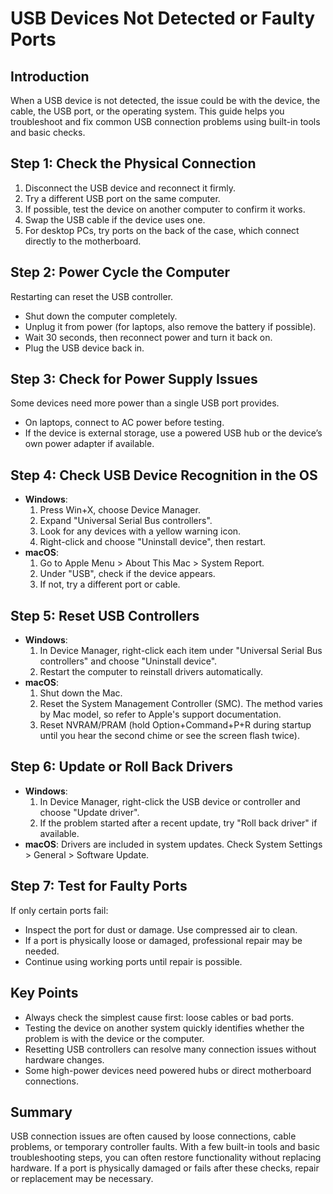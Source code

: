 # USB Devices Not Detected or Faulty Ports

## Introduction
When a USB device is not detected, the issue could be with the device, the cable, the USB port, or the operating system. This guide helps you troubleshoot and fix common USB connection problems using built-in tools and basic checks.

## Step 1: Check the Physical Connection
1. Disconnect the USB device and reconnect it firmly.
2. Try a different USB port on the same computer.
3. If possible, test the device on another computer to confirm it works.
4. Swap the USB cable if the device uses one.
5. For desktop PCs, try ports on the back of the case, which connect directly to the motherboard.

## Step 2: Power Cycle the Computer
Restarting can reset the USB controller.
- Shut down the computer completely.
- Unplug it from power (for laptops, also remove the battery if possible).
- Wait 30 seconds, then reconnect power and turn it back on.
- Plug the USB device back in.

## Step 3: Check for Power Supply Issues
Some devices need more power than a single USB port provides.
- On laptops, connect to AC power before testing.
- If the device is external storage, use a powered USB hub or the device’s own power adapter if available.

## Step 4: Check USB Device Recognition in the OS
- **Windows**:
  1. Press Win+X, choose Device Manager.
  2. Expand "Universal Serial Bus controllers".
  3. Look for any devices with a yellow warning icon.
  4. Right-click and choose "Uninstall device", then restart.
- **macOS**:
  1. Go to Apple Menu > About This Mac > System Report.
  2. Under "USB", check if the device appears.
  3. If not, try a different port or cable.

## Step 5: Reset USB Controllers
- **Windows**:
  1. In Device Manager, right-click each item under "Universal Serial Bus controllers" and choose "Uninstall device".
  2. Restart the computer to reinstall drivers automatically.
- **macOS**:
  1. Shut down the Mac.
  2. Reset the System Management Controller (SMC). The method varies by Mac model, so refer to Apple's support documentation.
  3. Reset NVRAM/PRAM (hold Option+Command+P+R during startup until you hear the second chime or see the screen flash twice).

## Step 6: Update or Roll Back Drivers
- **Windows**:
  1. In Device Manager, right-click the USB device or controller and choose "Update driver".
  2. If the problem started after a recent update, try "Roll back driver" if available.
- **macOS**:
  Drivers are included in system updates. Check System Settings > General > Software Update.

## Step 7: Test for Faulty Ports
If only certain ports fail:
- Inspect the port for dust or damage. Use compressed air to clean.
- If a port is physically loose or damaged, professional repair may be needed.
- Continue using working ports until repair is possible.

## Key Points
- Always check the simplest cause first: loose cables or bad ports.
- Testing the device on another system quickly identifies whether the problem is with the device or the computer.
- Resetting USB controllers can resolve many connection issues without hardware changes.
- Some high-power devices need powered hubs or direct motherboard connections.

## Summary
USB connection issues are often caused by loose connections, cable problems, or temporary controller faults. With a few built-in tools and basic troubleshooting steps, you can often restore functionality without replacing hardware. If a port is physically damaged or fails after these checks, repair or replacement may be necessary.
